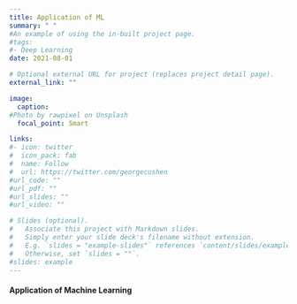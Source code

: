 ```yaml
---
title: Application of ML
summary: " "
#An example of using the in-built project page.
#tags:
#- Deep Learning
date: 2021-08-01

# Optional external URL for project (replaces project detail page).
external_link: ""

image:
  caption: 
#Photo by rawpixel on Unsplash
  focal_point: Smart

links:
#- icon: twitter
#  icon_pack: fab
#  name: Follow
#  url: https://twitter.com/georgecushen
#url_code: ""
#url_pdf: ""
#url_slides: ""
#url_video: ""

# Slides (optional).
#   Associate this project with Markdown slides.
#   Simply enter your slide deck's filename without extension.
#   E.g. `slides = "example-slides"` references `content/slides/example-slides.md`.
#   Otherwise, set `slides = ""`.
#slides: example
---
```


#### Application of Machine Learning ####


